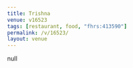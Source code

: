 ```yaml
---
title: Trishna
venue: v16523
tags: [restaurant, food, "fhrs:413590"]
permalink: /v/16523/
layout: venue
---
```

null